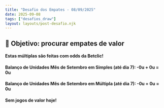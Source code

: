 ```yaml
---
title: "Desafio dos Empates - 08/09/2025"
date: 2025-09-08
tags: ["desafios_draw"]
layout: layouts/post-desafio.njk
---
```


## 🎯 Objetivo: procurar empates de valor

#### Estas múltiplas são feitas com odds da Betclic!

#### Balanço de Unidades Mês de Setembro em Simples (até dia 7): -0u + 0u = 0u
#### Balanço de Unidades Mês de Setembro em Múltipla (até dia 7): -0u + 0u = 0u

#### Sem jogos de valor hoje!
